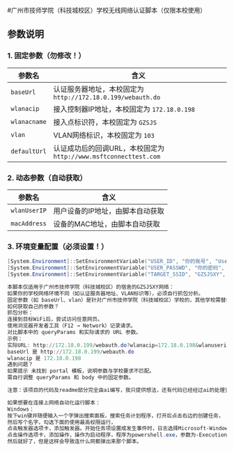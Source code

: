 #广州市技师学院（科技城校区）学校无线网络认证脚本（仅限本校使用）

## 参数说明
### 1. 固定参数（勿修改！）
| 参数名           | 含义                                                                 |
|------------------|----------------------------------------------------------------------|
| `baseUrl`        | 认证服务器地址，本校固定为 `http://172.18.0.199/webauth.do`          |
| `wlanacip`       | 接入控制器IP地址，本校固定为 `172.18.0.198`                          |
| `wlanacname`     | 接入点标识符，本校固定为 `GZSJS`                                     |
| `vlan`           | VLAN网络标识，本校固定为 `103`                                      |
| `defaultUrl`     | 认证成功后的回调URL，本校固定为 `http://www.msftconnecttest.com`     |

### 2. 动态参数（自动获取）
| 参数名           | 含义                                                                 |
|------------------|----------------------------------------------------------------------|
| `wlanUserIP`     | 用户设备的IP地址，由脚本自动获取                                     |
| `macAddress`     | 设备的MAC地址，由脚本自动获取                                       |

### 3. 环境变量配置（必须设置！）
```powershell
[System.Environment]::SetEnvironmentVariable("USER_ID", "你的账号", "User")
[System.Environment]::SetEnvironmentVariable("USER_PASSWD", "你的密码", "User")
[System.Environment]::SetEnvironmentVariable("TARGET_SSID", "GZSJSXY", "User")

本脚本仅适用于广州市技师学院（科技城校区）的宿舍的GZSJSXY网络：
如果你的学校网络环境不同（如认证服务器地址、VLAN标识等），必须自行抓包分析。
固定参数（如 baseUrl、vlan）是针对广州市技师学院（科技城校区）学校的，其他学校需替换为自己的参数。
如何获取自己的参数？
抓包分析：
连接到目标WiFi后，尝试访问任意网页。
使用浏览器开发者工具（F12 → Network）记录请求。
对比脚本中的 queryParams 和实际请求的 URL 参数。
示例：
实际URL: http://172.18.0.199/webauth.do?wlanacip=172.18.0.198&wlanuserip=192.168.1.100...
baseUrl 是 http://172.18.0.199/webauth.do
wlanacip 是 172.18.0.198
遇到问题？
如果提示 未找到 portal 模板，说明参数与学校要求不匹配。
需自行调整 queryParams 和 body 中的固定参数。

注意：该项目的代码及readme部分完全由ai编写，我只提供想法，还有代码已经经过ai的处理变得可能会出现很多问题，如果遇到问题可以把代码和报错和readme发给任意深度思考ai

如果想要在连接上网络自动化运行脚本：
Windows：
按下win键并随便输入一个字弹出搜索面板，搜索任务计划程序，打开后点击右边的创建任务，
然后写个名字，勾选下面的使用最高权限运行，
点击触发器选项卡，添加触发器。开始任务项设置成发生事件时，日志选择Microsoft-Windows-NetworkProfile/Operational，事件ID为10000。
点击操作选项卡，添加操作，操作为启动程序，程序为powershell.exe，参数为-ExecutionPolicy Bypass -File "你的脚本文件地址"。
然后就好了，但是这样会导致连什么网都弹出来那个脚本。